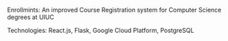Enrollmints: An improved Course Registration system for Computer Science degrees at UIUC

Technologies: React.js, Flask, Google Cloud Platform, PostgreSQL
